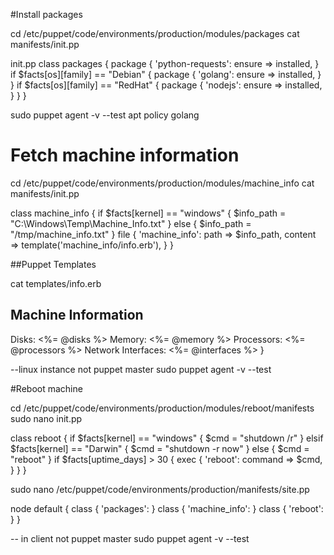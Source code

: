 #Install packages

cd /etc/puppet/code/environments/production/modules/packages
cat manifests/init.pp

init.pp
class packages {
   package { 'python-requests':
       ensure => installed,
   }
   if $facts[os][family] == "Debian" {
     package { 'golang':
       ensure => installed,
     }
  }
   if $facts[os][family] == "RedHat" {
     package { 'nodejs':
       ensure => installed,
     }
  }
}

sudo puppet agent -v --test
apt policy golang

# Fetch machine information

cd /etc/puppet/code/environments/production/modules/machine_info
cat manifests/init.pp

class machine_info {
  if $facts[kernel] == "windows" {
       $info_path = "C:\Windows\Temp\Machine_Info.txt"
   } else {
       $info_path = "/tmp/machine_info.txt"
   }
 file { 'machine_info':
       path => $info_path,
       content => template('machine_info/info.erb'),
   }
}

##Puppet Templates

cat templates/info.erb

Machine Information
-------------------
Disks: <%= @disks %>
Memory: <%= @memory %>
Processors: <%= @processors %>
Network Interfaces: <%= @interfaces %>
}

--linux instance not puppet master
sudo puppet agent -v --test


#Reboot machine

cd /etc/puppet/code/environments/production/modules/reboot/manifests
sudo nano init.pp

class reboot {
  if $facts[kernel] == "windows" {
    $cmd = "shutdown /r"
  } elsif $facts[kernel] == "Darwin" {
    $cmd = "shutdown -r now"
  } else {
    $cmd = "reboot"
  }
  if $facts[uptime_days] > 30 {
    exec { 'reboot':
      command => $cmd,
     }
   }
}

sudo nano /etc/puppet/code/environments/production/manifests/site.pp 

node default {
   class { 'packages': }
   class { 'machine_info': }
   class { 'reboot': }
}

-- in client not puppet master 
sudo puppet agent -v --test

